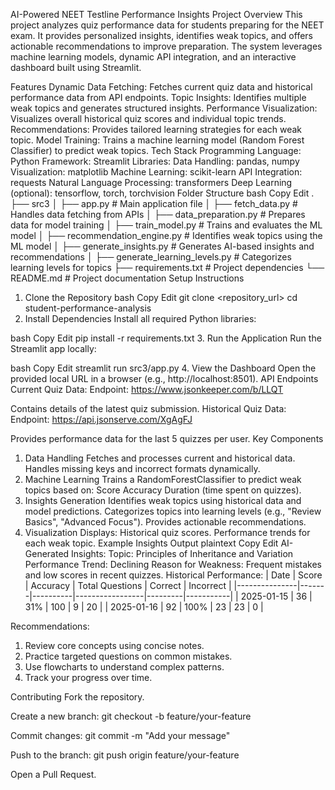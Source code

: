 AI-Powered NEET Testline Performance Insights
Project Overview
This project analyzes quiz performance data for students preparing for the NEET exam. It provides personalized insights, identifies weak topics, and offers actionable recommendations to improve preparation. The system leverages machine learning models, dynamic API integration, and an interactive dashboard built using Streamlit.

Features
Dynamic Data Fetching:
Fetches current quiz data and historical performance data from API endpoints.
Topic Insights:
Identifies multiple weak topics and generates structured insights.
Performance Visualization:
Visualizes overall historical quiz scores and individual topic trends.
Recommendations:
Provides tailored learning strategies for each weak topic.
Model Training:
Trains a machine learning model (Random Forest Classifier) to predict weak topics.
Tech Stack
Programming Language: Python
Framework: Streamlit
Libraries:
Data Handling: pandas, numpy
Visualization: matplotlib
Machine Learning: scikit-learn
API Integration: requests
Natural Language Processing: transformers
Deep Learning (optional): tensorflow, torch, torchvision
Folder Structure
bash
Copy
Edit
.
├── src3
│   ├── app.py                        # Main application file
│   ├── fetch_data.py                 # Handles data fetching from APIs
│   ├── data_preparation.py           # Prepares data for model training
│   ├── train_model.py                # Trains and evaluates the ML model
│   ├── recommendation_engine.py      # Identifies weak topics using the ML model
│   ├── generate_insights.py          # Generates AI-based insights and recommendations
│   ├── generate_learning_levels.py   # Categorizes learning levels for topics
├── requirements.txt                  # Project dependencies
└── README.md                         # Project documentation
Setup Instructions
1. Clone the Repository
bash
Copy
Edit
git clone <repository_url>
cd student-performance-analysis
2. Install Dependencies
Install all required Python libraries:

bash
Copy
Edit
pip install -r requirements.txt
3. Run the Application
Run the Streamlit app locally:

bash
Copy
Edit
streamlit run src3/app.py
4. View the Dashboard
Open the provided local URL in a browser (e.g., http://localhost:8501).
API Endpoints
Current Quiz Data:
Endpoint: https://www.jsonkeeper.com/b/LLQT

Contains details of the latest quiz submission.
Historical Quiz Data:
Endpoint: https://api.jsonserve.com/XgAgFJ

Provides performance data for the last 5 quizzes per user.
Key Components
1. Data Handling
Fetches and processes current and historical data.
Handles missing keys and incorrect formats dynamically.
2. Machine Learning
Trains a RandomForestClassifier to predict weak topics based on:
Score
Accuracy
Duration (time spent on quizzes).
3. Insights Generation
Identifies weak topics using historical data and model predictions.
Categorizes topics into learning levels (e.g., "Review Basics", "Advanced Focus").
Provides actionable recommendations.
4. Visualization
Displays:
Historical quiz scores.
Performance trends for each weak topic.
Example Insights Output
plaintext
Copy
Edit
AI-Generated Insights:
Topic: Principles of Inheritance and Variation
Performance Trend: Declining
Reason for Weakness: Frequent mistakes and low scores in recent quizzes.
Historical Performance:
| Date          | Score | Accuracy | Total Questions | Correct | Incorrect |
|---------------|-------|----------|-----------------|---------|-----------|
| 2025-01-15    | 36    | 31%      | 100             | 9       | 20        |
| 2025-01-16    | 92    | 100%     | 23              | 23      | 0         |

Recommendations:
1. Review core concepts using concise notes.
2. Practice targeted questions on common mistakes.
3. Use flowcharts to understand complex patterns.
4. Track your progress over time.

Contributing
Fork the repository.

Create a new branch:
git checkout -b feature/your-feature

Commit changes:
git commit -m "Add your message"

Push to the branch:
git push origin feature/your-feature

Open a Pull Request.
